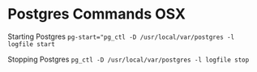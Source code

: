 # Postgres Commands OSX

Starting Postgres
```pg-start="pg_ctl -D /usr/local/var/postgres -l logfile start```

Stopping Postgres
```pg_ctl -D /usr/local/var/postgres -l logfile stop```
